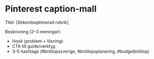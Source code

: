 # Pinterest caption-mall

Titel: [Sökordsoptimerad rubrik]

Beskrivning (2–3 meningar):
- Hook (problem + lösning)
- CTA till guide/verktyg
- 3–5 hashtags (#bröllopssverige, #bröllopsplanering, #budgetbröllop)
